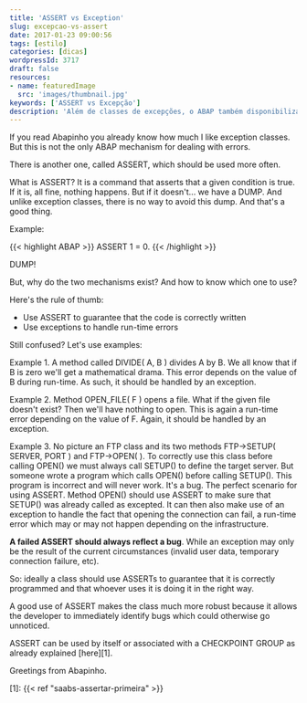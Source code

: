 ```yaml
---
title: 'ASSERT vs Exception'
slug: excepcao-vs-assert
date: 2017-01-23 09:00:56
tags: [estilo]
categories: [dicas]
wordpressId: 3717
draft: false
resources:
- name: featuredImage
  src: 'images/thumbnail.jpg'
keywords: ['ASSERT vs Excepção']
description: 'Além de classes de excepções, o ABAP também disponibiliza o commando ASSERT. Aprende quando usar excepções e quando usar ASSERTs.'
---
```

If you read Abapinho you already know how much I like exception classes. But this is not the only ABAP mechanism for dealing with errors.

There is another one, called ASSERT, which should be used more often.

<!--more-->

What is ASSERT? It is a command that asserts that a given condition is true. If it is, all fine, nothing happens. But if it doesn't... we have a DUMP. And unlike exception classes, there is no way to avoid this dump. And that's a good thing.

Example:

{{< highlight ABAP >}}
ASSERT 1 = 0.
{{< /highlight >}}

DUMP!

But, why do the two mechanisms exist? And how to know which one to use?

Here's the rule of thumb:

* Use ASSERT to guarantee that the code is correctly written
* Use exceptions to handle run-time errors

Still confused? Let's use examples:

Example 1. A method called DIVIDE( A, B ) divides A by B. We all know that if B is zero we'll get a mathematical drama. This error depends on the value of B during run-time. As such, it should be handled by an exception.

Example 2. Method OPEN_FILE( F ) opens a file. What if the given file doesn't exist? Then we'll have nothing to open. This is again a run-time error depending on the value of F. Again, it should be handled by an exception.

Example 3. No picture an FTP class and its two methods FTP->SETUP( SERVER, PORT ) and FTP->OPEN( ). To correctly use this class before calling OPEN() we must always call SETUP() to define the target server. But someone wrote a program which calls OPEN() before calling SETUP(). This program is incorrect and will never work. It's a bug. The perfect scenario for using ASSERT. Method OPEN() should use ASSERT to make sure that SETUP() was already called as excepted. It can then also make use of an exception to handle the fact that opening the connection can fail, a run-time error which may or may not happen depending on the infrastructure.

**A failed ASSERT should always reflect a bug**. While an exception may only be the result of the current circumstances (invalid user data, temporary connection failure, etc).

So: ideally a class should use ASSERTs to guarantee that it is correctly programmed and that whoever uses it is doing it in the right way.

A good use of ASSERT makes the class much more robust because it allows the developer to immediately identify bugs which could otherwise go unnoticed.

ASSERT can be used by itself or associated with a CHECKPOINT GROUP as already explained [here][1].

Greetings from Abapinho.

  [1]: {{< ref "saabs-assertar-primeira" >}}
